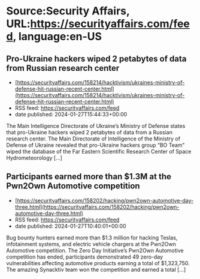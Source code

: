 # Source:Security Affairs, URL:https://securityaffairs.com/feed, language:en-US

## Pro-Ukraine hackers wiped 2 petabytes of data from Russian research center
 - [https://securityaffairs.com/158214/hacktivism/ukraines-ministry-of-defense-hit-russian-recent-center.html](https://securityaffairs.com/158214/hacktivism/ukraines-ministry-of-defense-hit-russian-recent-center.html)
 - RSS feed: https://securityaffairs.com/feed
 - date published: 2024-01-27T15:44:33+00:00

The Main Intelligence Directorate of Ukraine&#8217;s Ministry of Defense states that pro-Ukraine hackers wiped 2 petabytes of data from a Russian research center. The Main Directorate of Intelligence of the Ministry of Defense of Ukraine revealed that pro-Ukraine hackers group &#8220;BO Team&#8221; wiped the database of the Far Eastern Scientific Research Center of Space Hydrometeorology [&#8230;]

## Participants earned more than $1.3M at the Pwn2Own Automotive competition
 - [https://securityaffairs.com/158202/hacking/pwn2own-automotive-day-three.html](https://securityaffairs.com/158202/hacking/pwn2own-automotive-day-three.html)
 - RSS feed: https://securityaffairs.com/feed
 - date published: 2024-01-27T10:40:01+00:00

Bug bounty hunters earned more than $1.3 million for hacking Teslas, infotainment systems, and electric vehicle chargers at the Pwn2Own Automotive competition. The Zero Day Initiative’s Pwn2Own Automotive competition has ended, participants demonstrated 49 zero-day vulnerabilities affecting automotive products earning a total of $1,323,750. The amazing Synacktiv team won the competition and earned a total [&#8230;]

